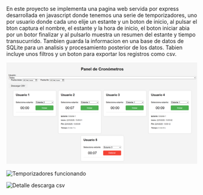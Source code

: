 En este proyecto se implementa una pagina web servida por express desarrollada en javascript donde tenemos una serie de temporizadores, uno por usuario donde cada uno elije un estante y un boton de inicio, al pulsar el bton captura el nombre, el estante y la hora de inicio, el boton iniciar abia por un botor finalizar y al pulsarlo muestra un resumen del estante y tiempo transucurrido. Tambien guarda la informacion en una base de datos de SQLite para un analisis y procesamiento posterior de los datos. Tabien incluye unos filtros y un boton para exportar los registros como csv.


![Temporizadores funcionando](Captura%20de%20pantalla%202025-09-22%20130919.png)

![Temporizadores funcionando]([[imágenes/ejemplo.png](https://github.com/bokol-ooch/temporizadores/blob/main/Captura%20de%20pantalla%202025-09-22%20130919.png)](https://github.com/bokol-ooch/temporizadores/blob/main/Captura%20de%20pantalla%202025-09-22%20130919.png))

![Detalle descarga csv]([[imágenes/ejemplo.png](https://github.com/bokol-ooch/temporizadores/blob/main/Captura%20de%20pantalla%202025-09-22%20130935.png)](https://github.com/bokol-ooch/temporizadores/blob/main/Captura%20de%20pantalla%202025-09-22%20130935.png))
